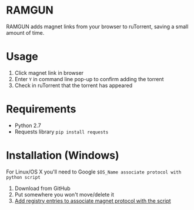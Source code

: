# RAMGUN

RAMGUN adds magnet links from your browser to ruTorrent, saving a small amount of time.

# Usage

1. Click magnet link in browser
2. Enter `Y` in command line pop-up to confirm adding the torrent
3. Check in ruTorrent that the torrent has appeared

# Requirements

- Python 2.7
- Requests library `pip install requests`

# Installation (Windows)

For Linux/OS X you'll need to Google `$OS_Name associate protocol with python script`

1. Download from GitHub
2. Put somewhere you won't move/delete it
3. [Add registry entries to associate magnet protocol with the script](https://support.shotgunsoftware.com/hc/en-us/articles/219031308-Launching-applications-using-custom-browser-protocols)
